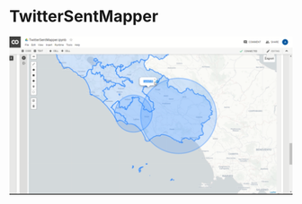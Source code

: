 # TwitterSentMapper
[![VIDEO TUTORIAL ON HOW TO USE THE NOTEBOOK](README_data/youtube_image.png)](https://www.youtube.com/watch?v=6Wy8sp3H8Xo)
